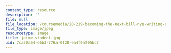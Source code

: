 ```yaml
---
content_type: resource
description: ''
file: null
file_location: /coursemedia/20-219-becoming-the-next-bill-nye-writing-and-hosting-the-educational-show-january-iap-2015/7ca30a54e6b3776a0f28ea4f9af05bc7_jaime-student.jpg
file_type: image/jpeg
resourcetype: Image
title: jaime-student.jpg
uid: 7ca30a54-e6b3-776a-0f28-ea4f9af05bc7
---
```

